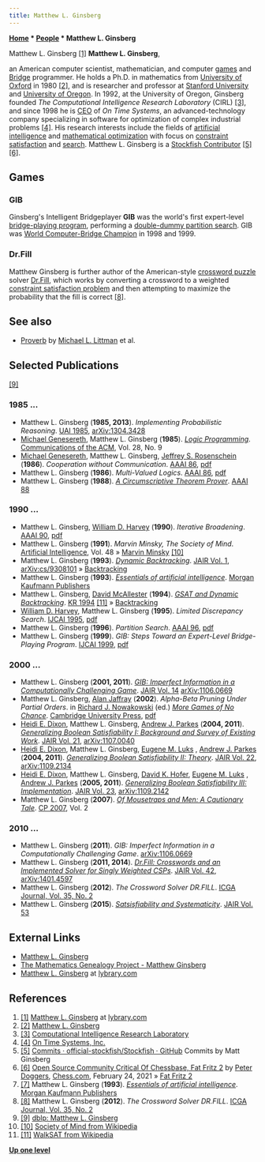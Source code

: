 ```yaml
---
title: Matthew L. Ginsberg
---
```

**[Home](Home "Home") \* [People](People "People") \* Matthew L. Ginsberg**



 [](https://www.lybrary.com/matthew-ginsberg-m-243.html) Matthew L. Ginsberg <a id="cite-note-1" href="#cite-ref-1">[1]</a> 
**Matthew L. Ginsberg**,  

an American computer scientist, mathematician, and computer [games](Games "Games") and [Bridge](index.php?title=Bridge&action=edit&redlink=1 "Bridge (page does not exist)") programmer.
He holds a Ph.D. in mathematics from [University of Oxford](https://en.wikipedia.org/wiki/University_of_Oxford) in 1980 <a id="cite-note-2" href="#cite-ref-2">[2]</a>, 
and is researcher and professor at [Stanford University](Stanford_University "Stanford University") and [University of Oregon](https://en.wikipedia.org/wiki/University_of_Oregon). 
In 1992, at the University of Oregon, Ginsberg founded *The Computational Intelligence Research Laboratory* (CIRL) <a id="cite-note-3" href="#cite-ref-3">[3]</a>, 
and since 1998 he is [CEO](https://en.wikipedia.org/wiki/Chief_executive_officer) of *On Time Systems*, an advanced-technology company specializing in software for optimization of complex industrial problems <a id="cite-note-4" href="#cite-ref-4">[4]</a>. 
His research interests include the fields of [artificial intelligence](Artificial_Intelligence "Artificial Intelligence") and [mathematical optimization](https://en.wikipedia.org/wiki/Mathematical_optimization) with focus on [constraint satisfaction](https://en.wikipedia.org/wiki/Constraint_satisfaction) and [search](Search "Search"). Matthew L. Ginsberg is a [Stockfish Contributor](Category:Stockfish_Contributor "Category:Stockfish Contributor") <a id="cite-note-5" href="#cite-ref-5">[5]</a> <a id="cite-note-6" href="#cite-ref-6">[6]</a>.



## Games


### GIB


Ginsberg's Intelligent Bridgeplayer **GIB** was the world's first expert-level [bridge-playing program](https://en.wikipedia.org/wiki/Computer_bridge), performing a [double-dummy partition search](https://en.wikipedia.org/wiki/Computer_bridge#Properties_of_double-dummy_bridge_compared_to_other_strategy_games). 
GIB was [World Computer-Bridge Champion](https://en.wikipedia.org/wiki/Computer_bridge#World_Computer-Bridge_Championship) in 1998 and 1999.




### Dr.Fill


Matthew Ginsberg is further author of the American-style [crossword puzzle](https://en.wikipedia.org/wiki/Crossword) solver [Dr.Fill](https://en.wikipedia.org/wiki/Dr.Fill), 
which works by converting a crossword to a weighted [constraint satisfaction problem](https://en.wikipedia.org/wiki/Constraint_satisfaction_problem) and then attempting to maximize the probability that the fill is correct <a id="cite-note-8" href="#cite-ref-8">[8]</a>.



## See also


* [Proverb](Michael_L._Littman#Proverb "Michael L. Littman") by [Michael L. Littman](Michael_L._Littman "Michael L. Littman") et al.


## Selected Publications


<a id="cite-note-9" href="#cite-ref-9">[9]</a>



### 1985 ...


* Matthew L. Ginsberg (**1985, 2013**). *Implementing Probabilistic Reasoning*. [UAI 1985](https://dblp.uni-trier.de/db/conf/uai/uai1985.html), [arXiv:1304.3428](https://arxiv.org/abs/1304.3428)
* [Michael Genesereth](Michael_Genesereth "Michael Genesereth"), Matthew L. Ginsberg (**1985**). *[Logic Programming](https://dl.acm.org/citation.cfm?id=4287)*. [Communications of the ACM](ACM#Communications "ACM"), Vol. 28, No. 9
* [Michael Genesereth](Michael_Genesereth "Michael Genesereth"), Matthew L. Ginsberg, [Jeffrey S. Rosenschein](Mathematician#JSRosenschein "Mathematician") (**1986**). *Cooperation without Communication*. [AAAI 86](Conferences#AAAI-86 "Conferences"), [pdf](http://logic.stanford.edu/publications/genesereth/cooperation.pdf)
* Matthew L. Ginsberg (**1986**). *Multi-Valued Logics*. [AAAI 86](Conferences#AAAI-86 "Conferences"), [pdf](https://www.aaai.org/Papers/AAAI/1986/AAAI86-040.pdf)
* Matthew L. Ginsberg (**1988**). *[A Circumscriptive Theorem Prover](https://www.aaai.org/Library/AAAI/1988/aaai88-083.php)*. [AAAI 88](Conferences#AAAI-88 "Conferences")


### 1990 ...


* Matthew L. Ginsberg, [William D. Harvey](Mathematician#WDHarvey "Mathematician") (**1990**). *Iterative Broadening*. [AAAI 90](Conferences#AAAI-90 "Conferences"), [pdf](https://www.aaai.org/Papers/AAAI/1990/AAAI90-033.pdf)
* Matthew L. Ginsberg (**1991**). *Marvin Minsky, The Society of Mind*. [Artificial Intelligence](https://en.wikipedia.org/wiki/Artificial_Intelligence_%28journal%29), Vol. 48 » [Marvin Minsky](Marvin_Minsky "Marvin Minsky") <a id="cite-note-10" href="#cite-ref-10">[10]</a>
* Matthew L. Ginsberg (**1993**). *[Dynamic Backtracking](https://www.jair.org/index.php/jair/article/view/10107)*. [JAIR Vol. 1](https://www.jair.org/index.php/jair/issue/view/1085), [arXiv:cs/9308101](https://arxiv.org/abs/cs/9308101) » [Backtracking](Backtracking "Backtracking")
* Matthew L. Ginsberg (**1993**). *[Essentials of artificial intelligence](https://searchworks.stanford.edu/view/2746445)*. [Morgan Kaufmann Publishers](https://en.wikipedia.org/wiki/Morgan_Kaufmann_Publishers)
* Matthew L. Ginsberg, [David McAllester](David_McAllester "David McAllester") (**1994**). *[GSAT and Dynamic Backtracking](https://link.springer.com/chapter/10.1007/3-540-58601-6_105)*. [KR 1994](https://dblp.uni-trier.de/db/conf/kr/kr94.html) <a id="cite-note-11" href="#cite-ref-11">[11]</a> » [Backtracking](Backtracking "Backtracking")
* [William D. Harvey](Mathematician#WDHarvey "Mathematician"), Matthew L. Ginsberg (**1995**). *Limited Discrepancy Search*. [IJCAI 1995](Conferences#IJCAI1995 "Conferences"), [pdf](https://ai.dmi.unibas.ch/research/reading_group/harvey-ginsberg-ijcai1995.pdf)
* Matthew L. Ginsberg (**1996**). *Partition Search*. [AAAI 96](Conferences#AAAI-96 "Conferences"), [pdf](https://www.aaai.org/Papers/AAAI/1996/AAAI96-034.pdf)
* Matthew L. Ginsberg (**1999**). *GIB: Steps Toward an Expert-Level Bridge-Playing Program*. [IJCAI 1999](Conferences#IJCAI1999 "Conferences"), [pdf](https://www.ijcai.org/Proceedings/99-1/Papers/084.pdf)


### 2000 ...


* Matthew L. Ginsberg (**2001, 2011**). *[GIB: Imperfect Information in a Computationally Challenging Game](https://www.jair.org/index.php/jair/article/view/10279)*. [JAIR Vol. 14](https://www.jair.org/index.php/jair/issue/view/1098) [arXiv:1106.0669](https://arxiv.org/abs/1106.0669)
* Matthew L. Ginsberg, [Alan Jaffray](index.php?title=Alan_Jaffray&action=edit&redlink=1 "Alan Jaffray (page does not exist)") (**2002**). *Alpha-Beta Pruning Under Partial Orders*. in [Richard J. Nowakowski](Richard_J._Nowakowski "Richard J. Nowakowski") (ed.) *[More Games of No Chance](http://library.msri.org/books/Book42/)*. [Cambridge University Press](https://en.wikipedia.org/wiki/Cambridge_University_Press), [pdf](http://library.msri.org/books/Book42/files/ginsberg.pdf)
* [Heidi E. Dixon](Mathematician#HEDixon "Mathematician"), Matthew L. Ginsberg, [Andrew J. Parkes](Mathematician#AJParkes "Mathematician") (**2004, 2011**). *[Generalizing Boolean Satisfiability I: Background and Survey of Existing Work](https://www.jair.org/index.php/jair/article/view/10369)*. [JAIR Vol. 21](https://www.jair.org/index.php/jair/issue/view/1105), [arXiv:1107.0040](https://arxiv.org/abs/1107.0040)
* [Heidi E. Dixon](Mathematician#HEDixon "Mathematician"), Matthew L. Ginsberg, [Eugene M. Luks](Mathematician#EMLuks "Mathematician") , [Andrew J. Parkes](Mathematician#AJParkes "Mathematician") (**2004, 2011**). *[Generalizing Boolean Satisfiability II: Theory](https://www.jair.org/index.php/jair/article/view/10397)*. [JAIR Vol. 22](https://www.jair.org/index.php/jair/issue/view/1106), [arXiv:1109.2134](https://arxiv.org/abs/1109.2134)
* [Heidi E. Dixon](Mathematician#HEDixon "Mathematician"), Matthew L. Ginsberg, [David K. Hofer](https://dblp.uni-trier.de/pers/hd/h/Hofer:David_K=), [Eugene M. Luks](Mathematician#EMLuks "Mathematician") , [Andrew J. Parkes](Mathematician#AJParkes "Mathematician") (**2005, 2011**). *[Generalizing Boolean Satisfiability III: Implementation](https://www.jair.org/index.php/jair/article/view/10407)*. [JAIR Vol. 23](https://www.jair.org/index.php/jair/issue/view/1107), [arXiv:1109.2142](https://arxiv.org/abs/1109.2142)
* Matthew L. Ginsberg (**2007**). *[Of Mousetraps and Men: A Cautionary Tale](https://link.springer.com/chapter/10.1007/978-3-540-74970-7_2)*. [CP 2007](https://dblp.uni-trier.de/db/conf/cp/cp2007.html), Vol. 2


### 2010 ...


* Matthew L. Ginsberg (**2011**). *GIB: Imperfect Information in a Computationally Challenging Game*. [arXiv:1106.0669](https://arxiv.org/abs/1106.0669)
* Matthew L. Ginsberg (**2011, 2014**). *[Dr.Fill: Crosswords and an Implemented Solver for Singly Weighted CSPs](https://www.jair.org/index.php/jair/article/view/10741)*. [JAIR Vol. 42](https://www.jair.org/index.php/jair/issue/view/1126), [arXiv:1401.4597](https://arxiv.org/abs/1401.4597)
* Matthew L. Ginsberg (**2012**). *The Crossword Solver DR.FILL*. [ICGA Journal, Vol. 35, No. 2](ICGA_Journal#35_2 "ICGA Journal")
* Matthew L. Ginsberg (**2015**). *[Satsisfiability and Systematicity](https://www.jair.org/index.php/jair/article/view/10949)*. [JAIR Vol. 53](https://www.jair.org/index.php/jair/issue/view/1137)


## External Links


* [Matthew L. Ginsberg](http://www.cirl.uoregon.edu/~ginsberg/)
* [The Mathematics Genealogy Project - Matthew Ginsberg](http://www.genealogy.math.ndsu.nodak.edu/id.php?id=71300)
* [Matthew L. Ginsberg](https://www.lybrary.com/matthew-ginsberg-m-243.html) at [lybrary.com](http://www.lybrary.com/)


## References


1. <a id="cite-ref-1" href="#cite-note-1">[1]</a> [Matthew L. Ginsberg](https://www.lybrary.com/matthew-ginsberg-m-243.html) at [lybrary.com](http://www.lybrary.com/)
2. <a id="cite-ref-2" href="#cite-note-2">[2]</a> [Matthew L. Ginsberg](http://www.cirl.uoregon.edu/~ginsberg/)
3. <a id="cite-ref-3" href="#cite-note-3">[3]</a> [Computational Intelligence Research Laboratory](http://www.cirl.uoregon.edu/)
4. <a id="cite-ref-4" href="#cite-note-4">[4]</a> [On Time Systems, Inc.](https://www.otsys.com/)
5. <a id="cite-ref-5" href="#cite-note-5">[5]</a> [Commits · official-stockfish/Stockfish · GitHub](https://github.com/official-stockfish/Stockfish/commits?author=mattginsberg) Commits by Matt Ginsberg
6. <a id="cite-ref-6" href="#cite-note-6">[6]</a> [Open Source Community Critical Of Chessbase, Fat Fritz 2](https://www.chess.com/news/view/chessbase-fat-fritz-2-stockfish-leela-chess-zero) by [Peter Doggers](Peter_Doggers "Peter Doggers"), [Chess.com](index.php?title=Chess.com&action=edit&redlink=1 "Chess.com (page does not exist)"), February 24, 2021 » [Fat Fritz 2](Fat_Fritz#Fat_Fritz_2 "Fat Fritz")
7. <a id="cite-ref-7" href="#cite-note-7">[7]</a> Matthew L. Ginsberg (**1993**). *[Essentials of artificial intelligence](https://searchworks.stanford.edu/view/2746445)*. [Morgan Kaufmann Publishers](https://en.wikipedia.org/wiki/Morgan_Kaufmann_Publishers)
8. <a id="cite-ref-8" href="#cite-note-8">[8]</a> Matthew L. Ginsberg (**2012**). *The Crossword Solver DR.FILL*. [ICGA Journal, Vol. 35, No. 2](ICGA_Journal#35_2 "ICGA Journal")
9. <a id="cite-ref-9" href="#cite-note-9">[9]</a> [dblp: Matthew L. Ginsberg](https://dblp.uni-trier.de/pers/hd/g/Ginsberg:Matthew_L=)
10. <a id="cite-ref-10" href="#cite-note-10">[10]</a> [Society of Mind from Wikipedia](https://en.wikipedia.org/wiki/Society_of_Mind)
11. <a id="cite-ref-11" href="#cite-note-11">[11]</a> [WalkSAT from Wikipedia](https://en.wikipedia.org/wiki/WalkSAT)

**[Up one level](People "People")**







 
